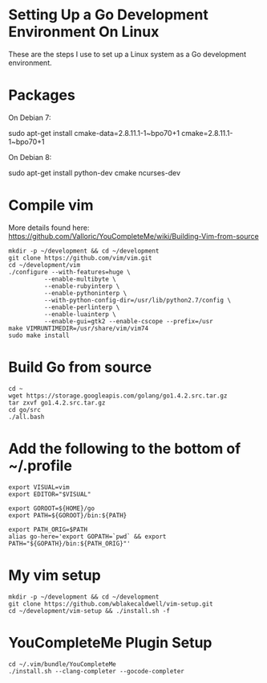 # Setting Up a Go Development Environment On Linux

These are the steps I use to set up a Linux system as a Go development environment.


# Packages

On Debian 7:
  
  sudo apt-get install cmake-data=2.8.11.1-1~bpo70+1 cmake=2.8.11.1-1~bpo70+1

On Debian 8:

  sudo apt-get install python-dev cmake ncurses-dev



# Compile vim

More details found here: https://github.com/Valloric/YouCompleteMe/wiki/Building-Vim-from-source

    mkdir -p ~/development && cd ~/development
    git clone https://github.com/vim/vim.git
    cd ~/development/vim
    ./configure --with-features=huge \
              --enable-multibyte \
              --enable-rubyinterp \
              --enable-pythoninterp \
              --with-python-config-dir=/usr/lib/python2.7/config \
              --enable-perlinterp \
              --enable-luainterp \
              --enable-gui=gtk2 --enable-cscope --prefix=/usr
    make VIMRUNTIMEDIR=/usr/share/vim/vim74
    sudo make install


# Build Go from source

    cd ~
    wget https://storage.googleapis.com/golang/go1.4.2.src.tar.gz
    tar zxvf go1.4.2.src.tar.gz
    cd go/src
    ./all.bash


# Add the following to the bottom of ~/.profile

    export VISUAL=vim
    export EDITOR="$VISUAL"

    export GOROOT=${HOME}/go
    export PATH=${GOROOT}/bin:${PATH}

    export PATH_ORIG=$PATH
    alias go-here='export GOPATH=`pwd` && export PATH="${GOPATH}/bin:${PATH_ORIG}"'


# My vim setup

    mkdir -p ~/development && cd ~/development
    git clone https://github.com/wblakecaldwell/vim-setup.git
    cd ~/development/vim-setup && ./install.sh -f


# YouCompleteMe Plugin Setup

    cd ~/.vim/bundle/YouCompleteMe
    ./install.sh --clang-completer --gocode-completer

